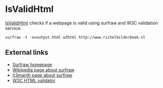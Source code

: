 # IsValidHtml

[IsValidHtml](ClIsValidHtml.htm) checks if a webpage is valid using
surfraw and W3C validation service.

```
surfraw -t -o=output.html w3html http://www.richelbilderbeek.nl
```

## External links

 * [Surfraw homepage](http://surfraw.alioth.debian.org)
 * [Wikipedia page about surfraw](http://en.wikipedia.org/wiki/Surfraw)
 * [h3manth page about surfraw](http://www.h3manth.com/content/surfraw-fast-unix-command-line-interface-www-services)
 * [W3C HTML validator](http://validator.w3.org)

